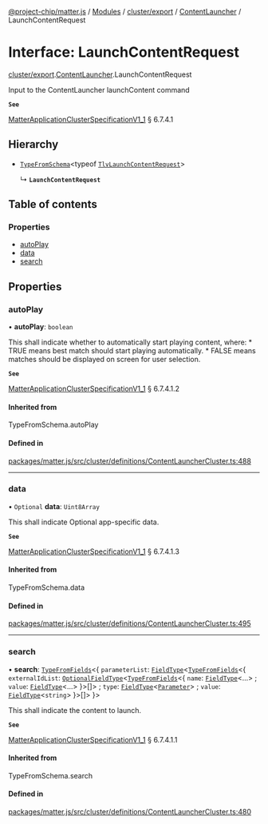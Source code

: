 [@project-chip/matter.js](../README.md) / [Modules](../modules.md) / [cluster/export](../modules/cluster_export.md) / [ContentLauncher](../modules/cluster_export.ContentLauncher.md) / LaunchContentRequest

# Interface: LaunchContentRequest

[cluster/export](../modules/cluster_export.md).[ContentLauncher](../modules/cluster_export.ContentLauncher.md).LaunchContentRequest

Input to the ContentLauncher launchContent command

**`See`**

[MatterApplicationClusterSpecificationV1_1](spec_export.MatterApplicationClusterSpecificationV1_1.md) § 6.7.4.1

## Hierarchy

- [`TypeFromSchema`](../modules/tlv_export.md#typefromschema)\<typeof [`TlvLaunchContentRequest`](../modules/cluster_export.ContentLauncher.md#tlvlaunchcontentrequest)\>

  ↳ **`LaunchContentRequest`**

## Table of contents

### Properties

- [autoPlay](cluster_export.ContentLauncher.LaunchContentRequest.md#autoplay)
- [data](cluster_export.ContentLauncher.LaunchContentRequest.md#data)
- [search](cluster_export.ContentLauncher.LaunchContentRequest.md#search)

## Properties

### autoPlay

• **autoPlay**: `boolean`

This shall indicate whether to automatically start playing content, where: * TRUE means best match should
start playing automatically. * FALSE means matches should be displayed on screen for user selection.

**`See`**

[MatterApplicationClusterSpecificationV1_1](spec_export.MatterApplicationClusterSpecificationV1_1.md) § 6.7.4.1.2

#### Inherited from

TypeFromSchema.autoPlay

#### Defined in

[packages/matter.js/src/cluster/definitions/ContentLauncherCluster.ts:488](https://github.com/project-chip/matter.js/blob/3adaded6/packages/matter.js/src/cluster/definitions/ContentLauncherCluster.ts#L488)

___

### data

• `Optional` **data**: `Uint8Array`

This shall indicate Optional app-specific data.

**`See`**

[MatterApplicationClusterSpecificationV1_1](spec_export.MatterApplicationClusterSpecificationV1_1.md) § 6.7.4.1.3

#### Inherited from

TypeFromSchema.data

#### Defined in

[packages/matter.js/src/cluster/definitions/ContentLauncherCluster.ts:495](https://github.com/project-chip/matter.js/blob/3adaded6/packages/matter.js/src/cluster/definitions/ContentLauncherCluster.ts#L495)

___

### search

• **search**: [`TypeFromFields`](../modules/tlv_export.md#typefromfields)\<\{ `parameterList`: [`FieldType`](tlv_export.FieldType.md)\<[`TypeFromFields`](../modules/tlv_export.md#typefromfields)\<\{ `externalIdList`: [`OptionalFieldType`](tlv_export.OptionalFieldType.md)\<[`TypeFromFields`](../modules/tlv_export.md#typefromfields)\<\{ `name`: [`FieldType`](tlv_export.FieldType.md)\<...\> ; `value`: [`FieldType`](tlv_export.FieldType.md)\<...\>  }\>[]\> ; `type`: [`FieldType`](tlv_export.FieldType.md)\<[`Parameter`](../enums/cluster_export.ContentLauncher.Parameter.md)\> ; `value`: [`FieldType`](tlv_export.FieldType.md)\<`string`\>  }\>[]\>  }\>

This shall indicate the content to launch.

**`See`**

[MatterApplicationClusterSpecificationV1_1](spec_export.MatterApplicationClusterSpecificationV1_1.md) § 6.7.4.1.1

#### Inherited from

TypeFromSchema.search

#### Defined in

[packages/matter.js/src/cluster/definitions/ContentLauncherCluster.ts:480](https://github.com/project-chip/matter.js/blob/3adaded6/packages/matter.js/src/cluster/definitions/ContentLauncherCluster.ts#L480)
